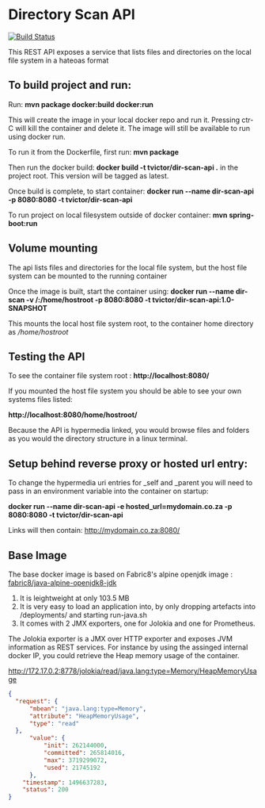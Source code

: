# Directory Scan API

[![Build Status](https://travis-ci.org/victeck/dir-scan-api.svg?branch=master)](https://travis-ci.org/victeck/dir-scan-api)

This REST API exposes a service that lists files and directories on the local file system in a hateoas format

## To build project and run:

Run:  **mvn package docker:build docker:run**

This will create the image in your local docker repo and run it.
Pressing ctr-C will kill the container and delete it. The image will still be available to run using docker run.

To run it from the Dockerfile, first run: **mvn package**

Then run the docker build: **docker build -t tvictor/dir-scan-api .** in the project root. This version will be tagged as latest.

Once build is complete, to start container:  **docker run --name dir-scan-api -p 8080:8080 -t tvictor/dir-scan-api**

To run project on local filesystem outside of docker container: **mvn spring-boot:run**

## Volume mounting

The api lists files and directories for the local file system, but the host file system can be mounted to the running container

Once the image is built, start the container using: **docker run --name dir-scan -v /:/home/hostroot -p 8080:8080 -t tvictor/dir-scan-api:1.0-SNAPSHOT**

This mounts the local host file system root, to the container home directory as */home/hostroot*

## Testing the API

To see the container file system root : **http://localhost:8080/**

If you mounted the host file system you should be able to see your own systems files listed: 

**http://localhost:8080/home/hostroot/**

Because the API is hypermedia linked, you would browse files and folders as you would the directory structure in a linux terminal.

## Setup behind reverse proxy or hosted url entry:
To change the hypermedia uri entries for _self and _parent you will need to pass in an environment variable into the container on startup:

**docker run --name dir-scan-api -e hosted_url=mydomain.co.za -p 8080:8080 -t tvictor/dir-scan-api**

Links will then contain: http://mydomain.co.za:8080/

## Base Image

The base docker image is based on Fabric8's alpine openjdk image : [fabric8/java-alpine-openjdk8-jdk](https://hub.docker.com/r/fabric8/java-alpine-openjdk8-jdk/)

1. It is leightweight at only 103.5 MB
2. It is very easy to load an application into, by only dropping artefacts into /deployments/ and starting run-java.sh
3. It comes with 2 JMX exporters, one for Jolokia and one for Prometheus.

The Jolokia exporter is a JMX over HTTP exporter and exposes JVM information as REST services.
For instance by using the assinged internal docker IP, you could retrieve the Heap memory usage of the container.

http://172.17.0.2:8778/jolokia/read/java.lang:type=Memory/HeapMemoryUsage

```json
{
  "request": {
      "mbean": "java.lang:type=Memory",
      "attribute": "HeapMemoryUsage",
      "type": "read"
  },
      "value": {
          "init": 262144000,
          "committed": 265814016,
          "max": 3719299072,
          "used": 21745192
      },
    "timestamp": 1496637283,
    "status": 200
}
```

